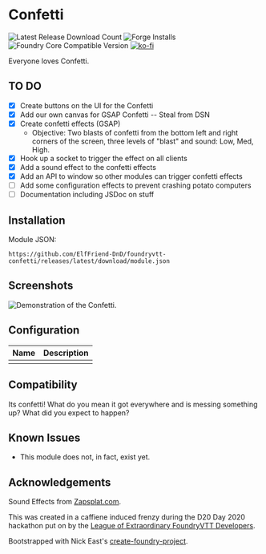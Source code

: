 # Confetti

![Latest Release Download Count](https://img.shields.io/badge/dynamic/json?label=Downloads@latest&query=assets%5B1%5D.download_count&url=https%3A%2F%2Fapi.github.com%2Frepos%2FElfFriend-DnD%2Ffoundryvtt-confetti%2Freleases%2Flatest)
![Forge Installs](https://img.shields.io/badge/dynamic/json?label=Forge%20Installs&query=package.installs&suffix=%25&url=https%3A%2F%2Fforge-vtt.com%2Fapi%2Fbazaar%2Fpackage%2Fgm-screen&colorB=4aa94a)
![Foundry Core Compatible Version](https://img.shields.io/badge/dynamic/json.svg?url=https%3A%2F%2Fraw.githubusercontent.com%2FElfFriend-DnD%2Ffoundryvtt-confetti%2Fmain%2Fsrc%2Fmodule.json&label=Foundry%20Version&query=$.compatibleCoreVersion&colorB=orange)
[![ko-fi](https://img.shields.io/badge/-buy%20me%20a%20coke-%23FF5E5B)](https://ko-fi.com/elffriend)


Everyone loves Confetti.

## TO DO
- [x] Create buttons on the UI for the Confetti
- [x] Add our own canvas for GSAP Confetti -- Steal from DSN
- [x] Create confetti effects (GSAP)
  - Objective: Two blasts of confetti from the bottom left and right corners of the screen, three levels of "blast" and sound: Low, Med, High.
- [x] Hook up a socket to trigger the effect on all clients
- [x] Add a sound effect to the confetti effects
- [x] Add an API to window so other modules can trigger confetti effects
- [ ] Add some configuration effects to prevent crashing potato computers
- [ ] Documentation including JSDoc on stuff

## Installation

Module JSON:

```
https://github.com/ElfFriend-DnD/foundryvtt-confetti/releases/latest/download/module.json
```

## Screenshots

![Demonstration of the Confetti.](readme-img/confetti-demo.jpg)

## Configuration

| **Name** | Description |
| -------- | ----------- |
|          |             |

## Compatibility

Its confetti! What do you mean it got everywhere and is messing something up? What did you expect to happen?


## Known Issues

- This module does not, in fact, exist yet.

## Acknowledgements
Sound Effects from [Zapsplat.com](https://www.zapsplat.com/).

This was created in a caffiene induced frenzy during the D20 Day 2020 hackathon put on by the [League of Extraordinary FoundryVTT Developers](https://forums.forge-vtt.com/c/package-development/11).

Bootstrapped with Nick East's [create-foundry-project](https://gitlab.com/foundry-projects/foundry-pc/create-foundry-project).

